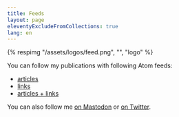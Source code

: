 ```yaml
---
title: Feeds
layout: page
eleventyExcludeFromCollections: true
lang: en
---
```


{% respimg "/assets/logos/feed.png", "", "logo" %}

You can follow my publications with following Atom feeds:
- [articles](/feeds/articles.xml)
- [links](/feeds/links.xml)
- [articles + links](/feeds/all.xml)

You can also follow me [on Mastodon](https://cafe.des-blogueurs.org/@nhoizey) or [on Twitter](https://twitter.com/nhoizey).
